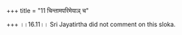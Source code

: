 +++
title = "11 चिन्तामपरिमेयाञ् च"

+++
।।16.11।। Sri Jayatirtha did not comment on this sloka.  
  
